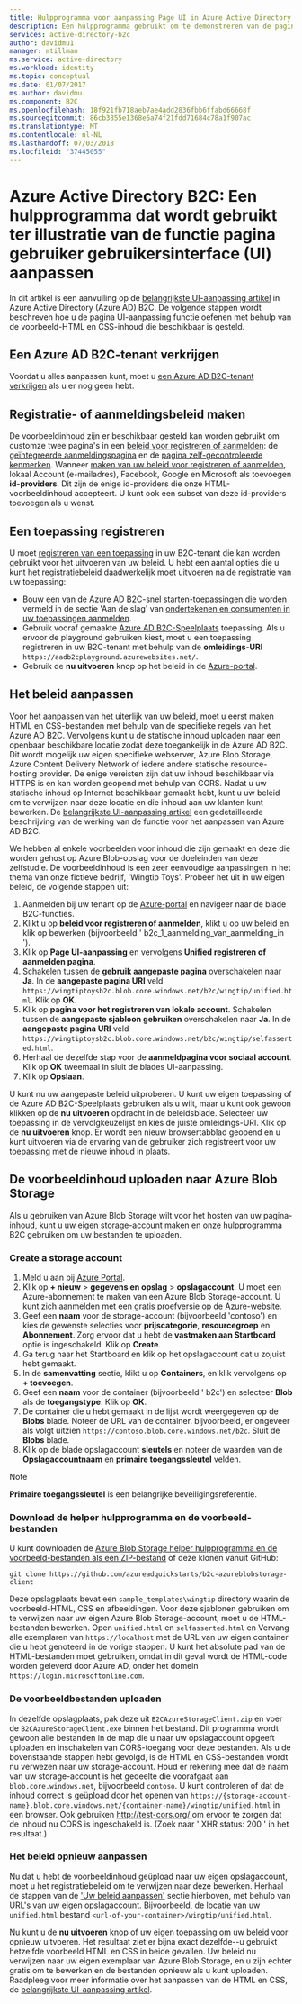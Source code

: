 ```yaml
---
title: Hulpprogramma voor aanpassing Page UI in Azure Active Directory B2C | Microsoft Docs
description: Een hulpprogramma gebruikt om te demonstreren van de pagina UI-aanpassing-functie in Azure Active Directory B2C.
services: active-directory-b2c
author: davidmu1
manager: mtillman
ms.service: active-directory
ms.workload: identity
ms.topic: conceptual
ms.date: 01/07/2017
ms.author: davidmu
ms.component: B2C
ms.openlocfilehash: 18f921fb718aeb7ae4add2836fbb6ffabd66668f
ms.sourcegitcommit: 86cb3855e1368e5a74f21fdd71684c78a1f907ac
ms.translationtype: MT
ms.contentlocale: nl-NL
ms.lasthandoff: 07/03/2018
ms.locfileid: "37445055"
---
```

# <a name="azure-active-directory-b2c-a-helper-tool-used-to-demonstrate-the-page-user-interface-ui-customization-feature"></a>Azure Active Directory B2C: Een hulpprogramma dat wordt gebruikt ter illustratie van de functie pagina gebruiker gebruikersinterface (UI) aanpassen
In dit artikel is een aanvulling op de [belangrijkste UI-aanpassing artikel](active-directory-b2c-reference-ui-customization.md) in Azure Active Directory (Azure AD) B2C. De volgende stappen wordt beschreven hoe u de pagina UI-aanpassing functie oefenen met behulp van de voorbeeld-HTML en CSS-inhoud die beschikbaar is gesteld.

## <a name="get-an-azure-ad-b2c-tenant"></a>Een Azure AD B2C-tenant verkrijgen
Voordat u alles aanpassen kunt, moet u [een Azure AD B2C-tenant verkrijgen](active-directory-b2c-get-started.md) als u er nog geen hebt.

## <a name="create-a-sign-up-or-sign-in-policy"></a>Registratie- of aanmeldingsbeleid maken
De voorbeeldinhoud zijn er beschikbaar gesteld kan worden gebruikt om customze twee pagina's in een [beleid voor registreren of aanmelden](active-directory-b2c-reference-policies.md): de [geïntegreerde aanmeldingspagina](active-directory-b2c-reference-ui-customization.md) en de [pagina zelf-gecontroleerde kenmerken](active-directory-b2c-reference-ui-customization.md). Wanneer [maken van uw beleid voor registreren of aanmelden](active-directory-b2c-reference-policies.md#create-a-sign-up-or-sign-in-policy), lokaal Account (e-mailadres), Facebook, Google en Microsoft als toevoegen **id-providers**. Dit zijn de enige id-providers die onze HTML-voorbeeldinhoud accepteert.  U kunt ook een subset van deze id-providers toevoegen als u wenst.

## <a name="register-an-application"></a>Een toepassing registreren
U moet [registreren van een toepassing](active-directory-b2c-app-registration.md) in uw B2C-tenant die kan worden gebruikt voor het uitvoeren van uw beleid. U hebt een aantal opties die u kunt het registratiebeleid daadwerkelijk moet uitvoeren na de registratie van uw toepassing:

* Bouw een van de Azure AD B2C-snel starten-toepassingen die worden vermeld in de sectie 'Aan de slag' van [ondertekenen en consumenten in uw toepassingen aanmelden](active-directory-b2c-overview.md).
* Gebruik vooraf gemaakte [Azure AD B2C-Speelplaats](https://aadb2cplayground.azurewebsites.net) toepassing. Als u ervoor de playground gebruiken kiest, moet u een toepassing registreren in uw B2C-tenant met behulp van de **omleidings-URI** `https://aadb2cplayground.azurewebsites.net/`.
* Gebruik de **nu uitvoeren** knop op het beleid in de [Azure-portal](https://portal.azure.com/).

## <a name="customize-your-policy"></a>Het beleid aanpassen
Voor het aanpassen van het uiterlijk van uw beleid, moet u eerst maken HTML en CSS-bestanden met behulp van de specifieke regels van het Azure AD B2C. Vervolgens kunt u de statische inhoud uploaden naar een openbaar beschikbare locatie zodat deze toegankelijk in de Azure AD B2C. Dit wordt mogelijk uw eigen specifieke webserver, Azure Blob Storage, Azure Content Delivery Network of iedere andere statische resource-hosting provider. De enige vereisten zijn dat uw inhoud beschikbaar via HTTPS is en kan worden geopend met behulp van CORS. Nadat u uw statische inhoud op Internet beschikbaar gemaakt hebt, kunt u uw beleid om te verwijzen naar deze locatie en die inhoud aan uw klanten kunt bewerken. De [belangrijkste UI-aanpassing artikel](active-directory-b2c-reference-ui-customization.md) een gedetailleerde beschrijving van de werking van de functie voor het aanpassen van Azure AD B2C.

We hebben al enkele voorbeelden voor inhoud die zijn gemaakt en deze die worden gehost op Azure Blob-opslag voor de doeleinden van deze zelfstudie. De voorbeeldinhoud is een zeer eenvoudige aanpassingen in het thema van onze fictieve bedrijf, 'Wingtip Toys'. Probeer het uit in uw eigen beleid, de volgende stappen uit:

1. Aanmelden bij uw tenant op de [Azure-portal](https://portal.azure.com/) en navigeer naar de blade B2C-functies.
2. Klikt u op **beleid voor registreren of aanmelden**, klikt u op uw beleid en klik op bewerken (bijvoorbeeld ' b2c\_1\_aanmelding\_van\_aanmelding\_in ').
3. Klik op **Page UI-aanpassing** en vervolgens **Unified registreren of aanmelden pagina**.
4. Schakelen tussen de **gebruik aangepaste pagina** overschakelen naar **Ja**. In de **aangepaste pagina URI** veld `https://wingtiptoysb2c.blob.core.windows.net/b2c/wingtip/unified.html`. Klik op **OK**.
5. Klik op **pagina voor het registreren van lokale account**. Schakelen tussen de **aangepaste sjabloon gebruiken** overschakelen naar **Ja**. In de **aangepaste pagina URI** veld `https://wingtiptoysb2c.blob.core.windows.net/b2c/wingtip/selfasserted.html`.
6. Herhaal de dezelfde stap voor de **aanmeldpagina voor sociaal account**.
   Klik op **OK** tweemaal in sluit de blades UI-aanpassing.
7. Klik op **Opslaan**.

U kunt nu uw aangepaste beleid uitproberen. U kunt uw eigen toepassing of de Azure AD B2C-Speelplaats gebruiken als u wilt, maar u kunt ook gewoon klikken op de **nu uitvoeren** opdracht in de beleidsblade. Selecteer uw toepassing in de vervolgkeuzelijst en kies de juiste omleidings-URI. Klik op de **nu uitvoeren** knop. Er wordt een nieuw browsertabblad geopend en u kunt uitvoeren via de ervaring van de gebruiker zich registreert voor uw toepassing met de nieuwe inhoud in plaats.

## <a name="upload-the-sample-content-to-azure-blob-storage"></a>De voorbeeldinhoud uploaden naar Azure Blob Storage
Als u gebruiken van Azure Blob Storage wilt voor het hosten van uw pagina-inhoud, kunt u uw eigen storage-account maken en onze hulpprogramma B2C gebruiken om uw bestanden te uploaden.

### <a name="create-a-storage-account"></a>Create a storage account
1. Meld u aan bij [Azure Portal](https://portal.azure.com/).
2. Klik op **+ nieuw** > **gegevens en opslag** > **opslagaccount**. U moet een Azure-abonnement te maken van een Azure Blob Storage-account. U kunt zich aanmelden met een gratis proefversie op de [Azure-website](https://azure.microsoft.com/pricing/free-trial/).
3. Geef een **naam** voor de storage-account (bijvoorbeeld 'contoso') en kies de gewenste selecties voor **prijscategorie**, **resourcegroep** en  **Abonnement**. Zorg ervoor dat u hebt de **vastmaken aan Startboard** optie is ingeschakeld. Klik op **Create**.
4. Ga terug naar het Startboard en klik op het opslagaccount dat u zojuist hebt gemaakt.
5. In de **samenvatting** sectie, klikt u op **Containers**, en klik vervolgens op **+ toevoegen**.
6. Geef een **naam** voor de container (bijvoorbeeld ' b2c') en selecteer **Blob** als de **toegangstype**. Klik op **OK**.
7. De container die u hebt gemaakt in de lijst wordt weergegeven op de **Blobs** blade. Noteer de URL van de container. bijvoorbeeld, er ongeveer als volgt uitzien `https://contoso.blob.core.windows.net/b2c`. Sluit de **Blobs** blade.
8. Klik op de blade opslagaccount **sleutels** en noteer de waarden van de **Opslagaccountnaam** en **primaire toegangssleutel** velden.

> [!NOTE]
> **Primaire toegangssleutel** is een belangrijke beveiligingsreferentie.
> 
> 

### <a name="download-the-helper-tool-and-sample-files"></a>Download de helper hulpprogramma en de voorbeeld-bestanden
U kunt downloaden de [Azure Blob Storage helper hulpprogramma en de voorbeeld-bestanden als een ZIP-bestand](https://github.com/azureadquickstarts/b2c-azureblobstorage-client/archive/master.zip) of deze klonen vanuit GitHub:

```
git clone https://github.com/azureadquickstarts/b2c-azureblobstorage-client
```

Deze opslagplaats bevat een `sample_templates\wingtip` directory waarin de voorbeeld-HTML, CSS en afbeeldingen. Voor deze sjablonen gebruiken om te verwijzen naar uw eigen Azure Blob Storage-account, moet u de HTML-bestanden bewerken. Open `unified.html` en `selfasserted.html` en Vervang alle exemplaren van `https://localhost` met de URL van uw eigen container die u hebt genoteerd in de vorige stappen. U kunt het absolute pad van de HTML-bestanden moet gebruiken, omdat in dit geval wordt de HTML-code worden geleverd door Azure AD, onder het domein `https://login.microsoftonline.com`.

### <a name="upload-the-sample-files"></a>De voorbeeldbestanden uploaden
In dezelfde opslagplaats, pak deze uit `B2CAzureStorageClient.zip` en voer de `B2CAzureStorageClient.exe` binnen het bestand. Dit programma wordt gewoon alle bestanden in de map die u naar uw opslagaccount opgeeft uploaden en inschakelen van CORS-toegang voor deze bestanden. Als u de bovenstaande stappen hebt gevolgd, is de HTML en CSS-bestanden wordt nu verwezen naar uw storage-account. Houd er rekening mee dat de naam van uw storage-account is het gedeelte die voorafgaat aan `blob.core.windows.net`, bijvoorbeeld `contoso`. U kunt controleren of dat de inhoud correct is geüpload door het openen van `https://{storage-account-name}.blob.core.windows.net/{container-name}/wingtip/unified.html` in een browser. Ook gebruiken [ http://test-cors.org/ ](http://test-cors.org/) om ervoor te zorgen dat de inhoud nu CORS is ingeschakeld is. (Zoek naar ' XHR status: 200 ' in het resultaat.)

### <a name="customize-your-policy-again"></a>Het beleid opnieuw aanpassen
Nu dat u hebt de voorbeeldinhoud geüpload naar uw eigen opslagaccount, moet u het registratiebeleid om te verwijzen naar deze bewerken. Herhaal de stappen van de ['Uw beleid aanpassen'](#customize-your-policy) sectie hierboven, met behulp van URL's van uw eigen opslagaccount. Bijvoorbeeld, de locatie van uw `unified.html` bestand `<url-of-your-container>/wingtip/unified.html`.

Nu kunt u de **nu uitvoeren** knop of uw eigen toepassing om uw beleid voor opnieuw uitvoeren. Het resultaat ziet er bijna exact dezelfde--u gebruikt hetzelfde voorbeeld HTML en CSS in beide gevallen. Uw beleid nu verwijzen naar uw eigen exemplaar van Azure Blob Storage, en u zijn echter gratis om te bewerken en de bestanden opnieuw als u kunt uploaden. Raadpleeg voor meer informatie over het aanpassen van de HTML en CSS, de [belangrijkste UI-aanpassing artikel](active-directory-b2c-reference-ui-customization.md).

